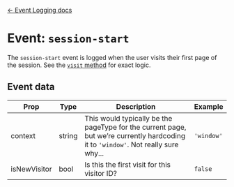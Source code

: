 [← Event Logging docs](/docs/guides/event-logging)

# Event: `session-start`

The `session-start` event is logged when the user visits their first page of the session. See the [`visit` method](/src/utils/logging/index.js) for exact logic.

## Event data

Prop|Type|Description|Example
---|---|---|---
context|string|This would typically be the pageType for the current page, but we’re currently hardcoding it to `'window'`. Not really sure why...|`'window'`
isNewVisitor|bool|Is this the first visit for this visitor ID?|`false`
